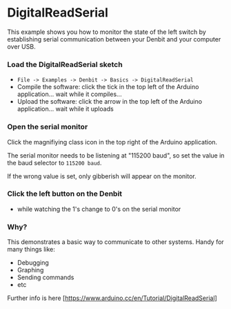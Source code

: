 # DigitalReadSerial

This example shows you how to monitor the state of the left switch by establishing serial communication 
between your Denbit and your computer over USB. 


### Load the DigitalReadSerial sketch
- `File -> Examples -> Denbit -> Basics -> DigitalReadSerial`
- Compile the software: click the tick in the top left of the Arduino application... wait while it compiles...
- Upload the software: click the arrow in the top left of the Arduino application... wait while it uploads
 
### Open the serial monitor
Click the magnifiying class icon in the top right of the Arduino application.
  
The serial monitor needs to be listening at "115200 baud", 
so set the value in the baud selector to `115200 baud`.

If the wrong value is set, only gibberish will appear on the monitor. 

### Click the left button on the Denbit 
- while watching the 1's change to 0's on the serial monitor

### Why?
This demonstrates a basic way to communicate to other systems. Handy for many things like:
- Debugging
- Graphing
- Sending commands
- etc

Further info is here [https://www.arduino.cc/en/Tutorial/DigitalReadSerial]
